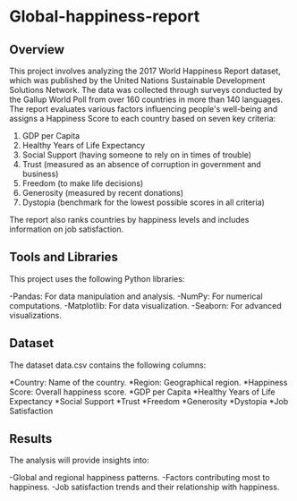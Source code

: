 # Global-happiness-report

## Overview 
This project involves analyzing the 2017 World Happiness Report dataset, which was published by the United Nations Sustainable Development Solutions Network. The data was collected through surveys conducted by the Gallup World Poll from over 160 countries in more than 140 languages. The report evaluates various factors influencing people's well-being and assigns a Happiness Score to each country based on seven key criteria:

1. GDP per Capita
2. Healthy Years of Life Expectancy
3. Social Support (having someone to rely on in times of trouble)
4. Trust (measured as an absence of corruption in government and business)
5. Freedom (to make life decisions)
6. Generosity (measured by recent donations)
7. Dystopia (benchmark for the lowest possible scores in all criteria)

The report also ranks countries by happiness levels and includes information on job satisfaction.

## Tools and Libraries 
This project uses the following Python libraries:

-Pandas: For data manipulation and analysis.
-NumPy: For numerical computations.
-Matplotlib: For data visualization.
-Seaborn: For advanced visualizations.

## Dataset
The dataset data.csv contains the following columns:

*Country: Name of the country.
*Region: Geographical region.
*Happiness Score: Overall happiness score.
*GDP per Capita
*Healthy Years of Life Expectancy
*Social Support
*Trust
*Freedom
*Generosity
*Dystopia
*Job Satisfaction

## Results
The analysis will provide insights into:

-Global and regional happiness patterns.
-Factors contributing most to happiness.
-Job satisfaction trends and their relationship with happiness.

